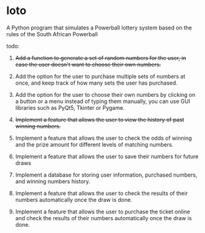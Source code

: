 # loto

A Python program that simulates a Powerball lottery system based on the rules of the South African Powerball

todo: 

1. ~~Add a function to generate a set of random numbers for the user, in case the user doesn't want to choose their own numbers.~~

2. Add the option for the user to purchase multiple sets of numbers at once, and keep track of how many sets the user has purchased.

3. Add the option for the user to choose their own numbers by clicking on a button or a menu instead of typing them manually, you can use GUI libraries such as PyQt5, Tkinter or Pygame.

4. ~~Implement a feature that allows the user to view the history of past winning numbers.~~

5. Implement a feature that allows the user to check the odds of winning and the prize amount for different levels of matching numbers.

6. Implement a feature that allows the user to save their numbers for future draws

7. Implement a database for storing user information, purchased numbers, and winning numbers history.

8. Implement a feature that allows the user to check the results of their numbers automatically once the draw is done.

9. Implement a feature that allows the user to purchase the ticket online and check the results of their numbers automatically once the draw is done.